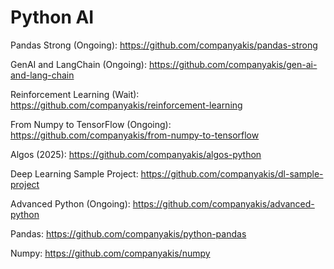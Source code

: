 # Python AI

Pandas Strong (Ongoing):
https://github.com/companyakis/pandas-strong

GenAI and LangChain (Ongoing):
https://github.com/companyakis/gen-ai-and-lang-chain

Reinforcement Learning (Wait):
https://github.com/companyakis/reinforcement-learning

From Numpy to TensorFlow (Ongoing):
https://github.com/companyakis/from-numpy-to-tensorflow

Algos (2025):
https://github.com/companyakis/algos-python

Deep Learning Sample Project:
https://github.com/companyakis/dl-sample-project

Advanced Python (Ongoing):
https://github.com/companyakis/advanced-python

Pandas: 
https://github.com/companyakis/python-pandas

Numpy: 
https://github.com/companyakis/numpy


